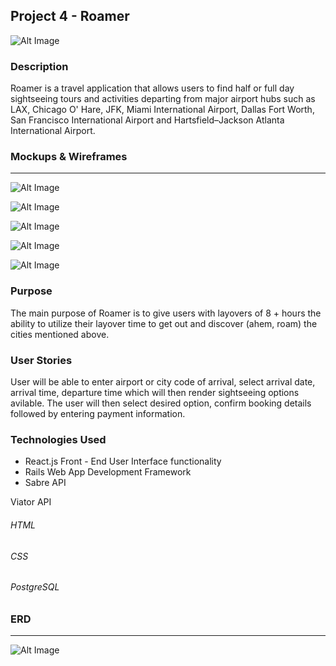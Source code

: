 ## Project 4 - Roamer 

![Alt Image](http://i.imgur.com/yaHwdv0.png)

### Description

Roamer is a travel application that allows users to find half or full day sightseeing tours and activities departing from major airport hubs such as LAX, Chicago O' Hare, JFK, Miami International Airport, Dallas  Fort Worth, San Francisco International Airport and Hartsfield–Jackson Atlanta International Airport.

### Mockups & Wireframes
----------

![Alt Image](https://i.imgur.com/QFz122q.png)

![Alt Image](https://i.imgur.com/v7Vz9s0.png)

![Alt Image](https://i.imgur.com/mWJHtnu.png)

![Alt Image](https://i.imgur.com/KTcswFs.png)

![Alt Image](https://i.imgur.com/AfVLSFc.png)


### Purpose

The main purpose of Roamer is to give users with layovers of 8 + hours the ability to utilize their layover time to get out and discover (ahem, roam) the cities mentioned above.

### User Stories

User will be able to enter airport or city code of arrival, select arrival date, arrival time, departure time which will then render sightseeing options avilable. The user will then select desired option, confirm booking details followed by entering payment information. 

### Technologies Used

* React.js
Front - End User Interface functionality
* Rails
Web App Development Framework 
* Sabre API

 Viator API
###### HTML
###### CSS
###### PostgreSQL

### ERD
----------
![Alt Image](https://i.imgur.com/n7MmIQm.png)
